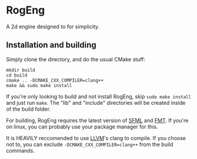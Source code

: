 # RogEng

A 2d engine designed to for simplicity.

## Installation and building

Simply clone the directory, and do the usual CMake stuff:

```
mkdir build
cd build
cmake .. -DCMAKE_CXX_COMPILER=clang++
make && sudo make install
```

If you're only looking to build and not install RogEng, skip `sudo make install` and just run `make`. The "lib" and "include" directories will be created inside of the build folder.

For building, RogEng requires the latest version of [SFML](https://github.com/SFML/SFML) and [FMT](fmtlib/lib). If you're on linux, you can probably use your package manager for this.

It is HEAVILY reccomended to use [LLVM](https://github.com/llvm/llvm-project)'s clang to compile. If you choose not to, you can exclude `-DCMAKE_CXX_COMPILER=clang++` from the build commands.
